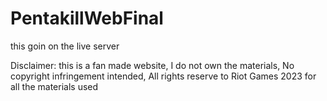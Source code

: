 # PentakillWebFinal
 this goin on the live server
 
 Disclaimer: this is a fan made website, I do not own the materials, No copyright infringement intended, All rights reserve to Riot Games 2023 for all the materials used
